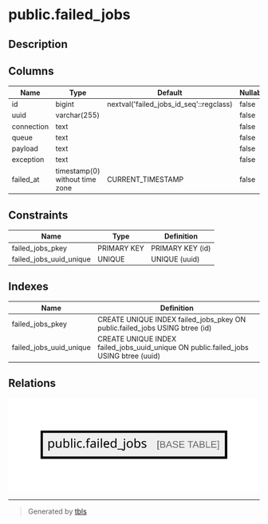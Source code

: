 # public.failed_jobs

## Description

## Columns

| Name       | Type                           | Default                                 | Nullable |
| ---------- | ------------------------------ | --------------------------------------- | -------- |
| id         | bigint                         | nextval('failed_jobs_id_seq'::regclass) | false    |
| uuid       | varchar(255)                   |                                         | false    |
| connection | text                           |                                         | false    |
| queue      | text                           |                                         | false    |
| payload    | text                           |                                         | false    |
| exception  | text                           |                                         | false    |
| failed_at  | timestamp(0) without time zone | CURRENT_TIMESTAMP                       | false    |

## Constraints

| Name                    | Type        | Definition       |
| ----------------------- | ----------- | ---------------- |
| failed_jobs_pkey        | PRIMARY KEY | PRIMARY KEY (id) |
| failed_jobs_uuid_unique | UNIQUE      | UNIQUE (uuid)    |

## Indexes

| Name                    | Definition                                                                           |
| ----------------------- | ------------------------------------------------------------------------------------ |
| failed_jobs_pkey        | CREATE UNIQUE INDEX failed_jobs_pkey ON public.failed_jobs USING btree (id)          |
| failed_jobs_uuid_unique | CREATE UNIQUE INDEX failed_jobs_uuid_unique ON public.failed_jobs USING btree (uuid) |

## Relations

![er](public.failed_jobs.svg)

---

> Generated by [tbls](https://github.com/k1LoW/tbls)

